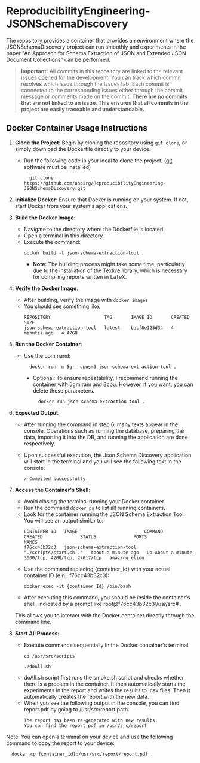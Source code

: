 # ReproducibilityEngineering-JSONSchemaDiscovery
The repository provides a container that provides an environment where the JSONSchemaDiscovery project can run smoothly and experiments in the paper "An Approach for Schema Extraction of JSON and Extended JSON Document Collections" can be performed.

> **Important:**
> All commits in this repository are linked to the relevant issues opened for the development. You can track which commit resolves which issue through the Issues tab. Each commit is connected to the corresponding issues either through the commit message or comments made on the commit. **There are no commits that are not linked to an issue. This ensures that all commits in the project are easily traceable and understandable.**

## Docker Container Usage Instructions

1. **Clone the Project**: Begin by cloning the repository using `git clone`, or simply download the Dockerfile directly to your device.

   - Run the following code in your local to clone the project. ([git](https://git-scm.com/downloads) software must be installed)
     ```
       git clone https://github.com/ahoirg/ReproducibilityEngineering-JSONSchemaDiscovery.git
     ```
2. **Initialize Docker**: Ensure that Docker is running on your system. If not, start Docker from your system's applications.

3. **Build the Docker Image**:
   - Navigate to the directory where the Dockerfile is located.
   - Open a terminal in this directory.
   - Execute the command:
     ```
     docker build -t json-schema-extraction-tool .
     ```
     - **Note**: The building process might take some time, particularly due to the installation of the Texlive library, which is necessary for compiling reports written in LaTeX.
4. **Verify the Docker Image**:
   - After building, verify the image with `docker images`
   - You should see something like:
     ```
     REPOSITORY                    TAG       IMAGE ID       CREATED         SIZE
     json-schema-extraction-tool   latest    bacf8e125d34   4 minutes ago   4.47GB
     ```
6. **Run the Docker Container**:
   - Use the command:
     ```
       docker run -m 5g --cpus=3 json-schema-extraction-tool .
     ```
     
     - Optional: To ensure repeatability, I recommend running the container with 5gm ram and 3cpu. However, if you want, you can delete these parameters.
       ```
         docker run json-schema-extraction-tool .
       ```
7. **Expected Output**:
   - After running the command in step 6, many texts appear in the console. Operations such as running the database, preparing the data, importing it into the DB, and running the application are done respectively.
   - Upon successful execution, the Json Schema Discovery application will start in the terminal and you will see the following text in the console:

     ```
     ✔ Compiled successfully.
     ```
8. **Access the Container's Shell**:
    - Avoid closing the terminal running your Docker container.
    - Run the command `docker ps` to list all running containers.
    - Look for the container running the JSON Schema Extraction Tool. You will see an output similar to:
       ```
      CONTAINER ID   IMAGE                         COMMAND                  CREATED              STATUS              PORTS                           NAMES
      f76cc43b32c3   json-schema-extraction-tool   "./scripts/start.sh ."   About a minute ago   Up About a minute   3000/tcp, 4200/tcp, 27017/tcp   amazing_elion
       ```
     - Use the command replacing {container_Id} with your actual container ID (e.g., f76cc43b32c3):
       ```
       docker exec -it {container_Id} /bin/bash 
       ``` 
     - After executing this command, you should be inside the container's shell, indicated by a prompt like root@f76cc43b32c3:/usr/src# .

      This allows you to interact with the Docker container directly through the command line.
9. **Start All Process**:
   - Execute commands sequentially in the Docker container's terminal: 
      ```
      cd /usr/src/scripts
      ```
      ```
      ./doAll.sh
      ```
   - doAll.sh script first runs the smoke.sh script and checks whether there is a problem in the container. It then automatically starts the experiments in the report and writes the results to .csv files. Then it automatically creates the report with the new data.
   - When you see the following output in the console, you can find report.pdf by going to /usr/src/report path.
      ```
      The report has been re-generated with new results.
      You can find the report.pdf in /usr/src/report
      ```
  Note: You can open a terminal on your device and use the following command to copy the report to your device:
  ```
    docker cp {container_id}:/usr/src/report/report.pdf .
  ```
